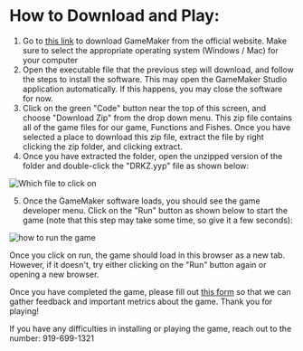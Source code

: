 # How to Download and Play:
1. Go to [this link](https://gamemaker.io/en/download) to download GameMaker from the official website. Make sure to select the appropriate operating system (Windows / Mac) for your computer
2. Open the executable file that the previous step will download, and follow the steps to install the software. This may open the GameMaker Studio application automatically. If this happens, you may close the software for now.
3. Click on the green "Code" button near the top of this screen, and choose "Download Zip" from the drop down menu. This zip file contains all of the game files for our game, Functions and Fishes. Once you have selected a place to download this zip file, extract the file by right clicking the zip folder, and clicking extract.
4. Once you have extracted the folder, open the unzipped version of the folder and double-click the "DRKZ.yyp" file as shown below:

![Which file to click on](https://i.imgur.com/t1WZWx5.png)

5. Once the GameMaker software loads, you should see the game developer menu. Click on the "Run" button as shown below to start the game (note that this step may take some time, so give it a few seconds):

![how to run the game](https://i.imgur.com/YMKxXgx.png)

Once you click on run, the game should load in this browser as a new tab. However, if it doesn't, try either clicking on the "Run" button again or opening a new browser. 

Once you have completed the game, please fill out [this form](https://forms.gle/SoeA24aNJv9ZGw3X8) so that we can gather feedback and important metrics about the game. Thank you for playing!

If you have any difficulties in installing or playing the game, reach out to the number: 919-699-1321
